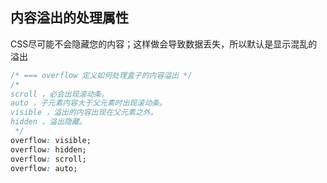 
## 内容溢出的处理属性
CSS尽可能不会隐藏您的内容；这样做会导致数据丢失，所以默认是显示混乱的溢出
```css
/* === overflow 定义如何处理盒子的内容溢出 */
/* 
scroll ，必会出现滚动条。
auto ，子元素内容大于父元素时出现滚动条。
visible ，溢出的内容出现在父元素之外。
hidden ，溢出隐藏。
 */
overflow: visible;
overflow: hidden;
overflow: scroll;
overflow: auto;
```